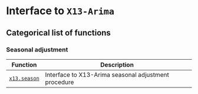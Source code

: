 # Interface to `X13-Arima`


## Categorical list of functions


### Seasonal adjustment

Function | Description
---|---
[`x13.season`](season.md)                                    | Interface to X13-Arima seasonal adjustment procedure

